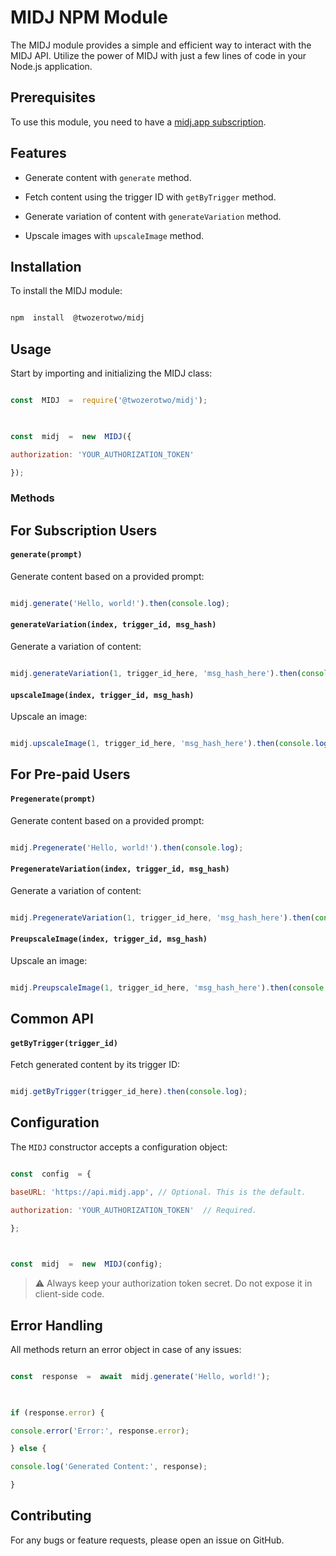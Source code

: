 
# MIDJ NPM Module

  

The MIDJ module provides a simple and efficient way to interact with the MIDJ API. Utilize the power of MIDJ with just a few lines of code in your Node.js application.

  

## Prerequisites

  

To use this module, you need to have a [midj.app subscription](https://midj.app/pricing).

## Features

- Generate content with `generate` method.

- Fetch content using the trigger ID with `getByTrigger` method.

- Generate variation of content with `generateVariation` method.

- Upscale images with `upscaleImage` method.

  

## Installation

  

To install the MIDJ module:

  

```bash

npm  install  @twozerotwo/midj

```

  

## Usage

  

Start by importing and initializing the MIDJ class:

  

```javascript

const  MIDJ  =  require('@twozerotwo/midj');

  

const  midj  =  new  MIDJ({

authorization: 'YOUR_AUTHORIZATION_TOKEN'

});

```

  

### Methods

## For Subscription Users

#### `generate(prompt)`

  

Generate content based on a provided prompt:

  

```javascript

midj.generate('Hello, world!').then(console.log);

```
  

#### `generateVariation(index, trigger_id, msg_hash)`

  

Generate a variation of content:

  

```javascript

midj.generateVariation(1, trigger_id_here, 'msg_hash_here').then(console.log);

```

  

#### `upscaleImage(index, trigger_id, msg_hash)`

  

Upscale an image:

  

```javascript

midj.upscaleImage(1, trigger_id_here, 'msg_hash_here').then(console.log);

```

## For Pre-paid Users

#### `Pregenerate(prompt)`

  

Generate content based on a provided prompt:

  

```javascript

midj.Pregenerate('Hello, world!').then(console.log);

```
  

#### `PregenerateVariation(index, trigger_id, msg_hash)`

  

Generate a variation of content:

  

```javascript

midj.PregenerateVariation(1, trigger_id_here, 'msg_hash_here').then(console.log);

```

  

#### `PreupscaleImage(index, trigger_id, msg_hash)`

  

Upscale an image:

  

```javascript

midj.PreupscaleImage(1, trigger_id_here, 'msg_hash_here').then(console.log);

```

## Common API

  #### `getByTrigger(trigger_id)`

  

Fetch generated content by its trigger ID:

  

```javascript

midj.getByTrigger(trigger_id_here).then(console.log);

```

## Configuration

  

The `MIDJ` constructor accepts a configuration object:

  

```javascript

const  config  = {

baseURL: 'https://api.midj.app', // Optional. This is the default.

authorization: 'YOUR_AUTHORIZATION_TOKEN'  // Required.

};

  

const  midj  =  new  MIDJ(config);

```

  

> ⚠️ Always keep your authorization token secret. Do not expose it in client-side code.

  

## Error Handling

  

All methods return an error object in case of any issues:

  

```javascript

const  response  =  await  midj.generate('Hello, world!');

  

if (response.error) {

console.error('Error:', response.error);

} else {

console.log('Generated Content:', response);

}

```

  

## Contributing

  

For any bugs or feature requests, please open an issue on GitHub.